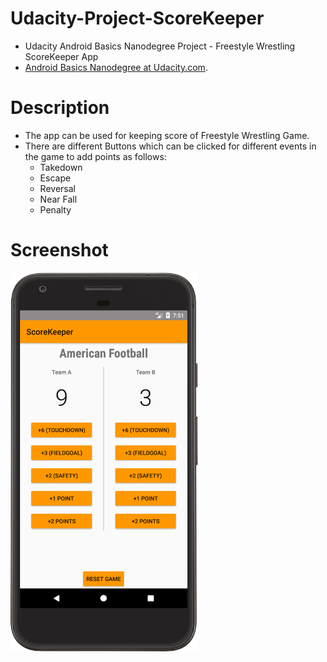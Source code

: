 # Udacity-Project-ScoreKeeper
- Udacity Android Basics Nanodegree Project - Freestyle Wrestling ScoreKeeper App
- [Android Basics Nanodegree at Udacity.com](https://www.udacity.com/course/android-basics-nanodegree-by-google--nd803).

# Description
- The app can be used for keeping score of Freestyle Wrestling Game.
- There are different Buttons which can be clicked for different events in the game to add points as follows:
  - Takedown
  - Escape
  - Reversal
  - Near Fall
  - Penalty
  
# Screenshot
<img src="https://github.com/architkaila/Udacity-Project-ScoreKeeper/raw/master/Screenshot.png" width="300"/>
